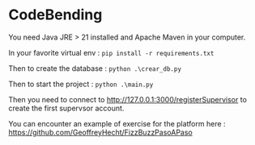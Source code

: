 # CodeBending

You need Java JRE > 21 installed and Apache Maven in your computer.

In your favorite virtual env :
`pip install -r requirements.txt`

Then to create the database :
`python .\crear_db.py`

Then to start the project :
`python .\main.py` 

Then you need to connect to http://127.0.0.1:3000/registerSupervisor to create the first supervsor account.

You can encounter an example of exercise for the platform here : https://github.com/GeoffreyHecht/FizzBuzzPasoAPaso
